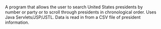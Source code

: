 A program that allows the user to search United States presidents by number or party or to scroll through presidents in chronological 
order.  Uses Java Servlets/JSP/JSTL.  Data is read in from a CSV file of president information.
